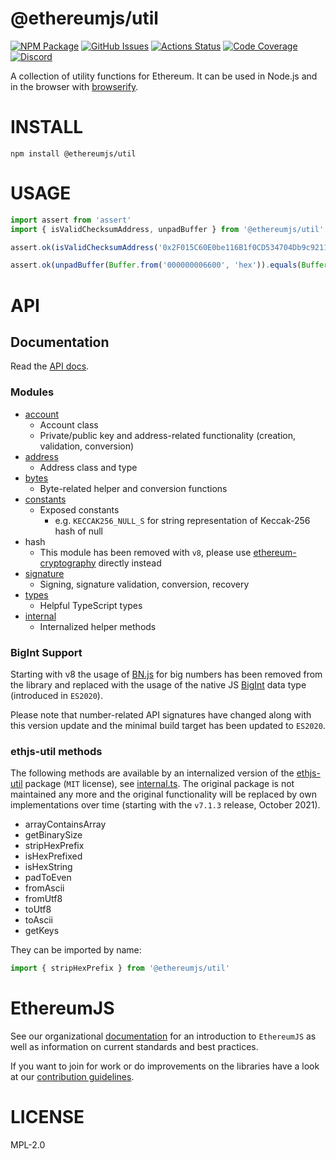 # @ethereumjs/util

[![NPM Package][util-npm-badge]][util-npm-link]
[![GitHub Issues][util-issues-badge]][util-issues-link]
[![Actions Status][util-actions-badge]][util-actions-link]
[![Code Coverage][util-coverage-badge]][util-coverage-link]
[![Discord][discord-badge]][discord-link]

A collection of utility functions for Ethereum. It can be used in Node.js and in the browser with [browserify](http://browserify.org/).

# INSTALL

`npm install @ethereumjs/util`

# USAGE

```js
import assert from 'assert'
import { isValidChecksumAddress, unpadBuffer } from '@ethereumjs/util'

assert.ok(isValidChecksumAddress('0x2F015C60E0be116B1f0CD534704Db9c92118FB6A'))

assert.ok(unpadBuffer(Buffer.from('000000006600', 'hex')).equals(Buffer.from('6600', 'hex')))

```

# API

## Documentation

Read the [API docs](docs/).

### Modules

- [account](src/account.ts)
  - Account class
  - Private/public key and address-related functionality (creation, validation, conversion)
- [address](src/address.ts)
  - Address class and type
- [bytes](src/bytes.ts)
  - Byte-related helper and conversion functions
- [constants](src/constants.ts)
  - Exposed constants
    - e.g. `KECCAK256_NULL_S` for string representation of Keccak-256 hash of null
- hash
  - This module has been removed with `v8`, please use [ethereum-cryptography](https://github.com/ethereum/js-ethereum-cryptography) directly instead
- [signature](src/signature.ts)
  - Signing, signature validation, conversion, recovery
- [types](src/types.ts)
  - Helpful TypeScript types
- [internal](src/internal.ts)
  - Internalized helper methods

### BigInt Support

Starting with v8 the usage of [BN.js](https://github.com/indutny/bn.js/) for big numbers has been removed from the library and replaced with the usage of the native JS [BigInt](https://developer.mozilla.org/en-US/docs/Web/JavaScript/Reference/Global_Objects/BigInt) data type (introduced in `ES2020`).

Please note that number-related API signatures have changed along with this version update and the minimal build target has been updated to `ES2020`.

### ethjs-util methods

The following methods are available by an internalized version of the [ethjs-util](https://github.com/ethjs/ethjs-util) package (`MIT` license), see [internal.ts](src/internal.ts). The original package is not maintained any more and the original functionality will be replaced by own implementations over time (starting with the `v7.1.3` release, October 2021).

- arrayContainsArray
- getBinarySize
- stripHexPrefix
- isHexPrefixed
- isHexString
- padToEven
- fromAscii
- fromUtf8
- toUtf8
- toAscii
- getKeys

They can be imported by name:

```js
import { stripHexPrefix } from '@ethereumjs/util'
```

# EthereumJS

See our organizational [documentation](https://ethereumjs.readthedocs.io) for an introduction to `EthereumJS` as well as information on current standards and best practices.

If you want to join for work or do improvements on the libraries have a look at our [contribution guidelines](https://ethereumjs.readthedocs.io/en/latest/contributing.html).

# LICENSE

MPL-2.0

[util-npm-badge]: https://img.shields.io/npm/v/@ethereumjs/util.svg
[util-npm-link]: https://www.npmjs.org/package/@ethereumjs/util
[util-issues-badge]: https://img.shields.io/github/issues/ethereumjs/ethereumjs-monorepo/package:%20util?label=issues
[util-issues-link]: https://github.com/ethereumjs/ethereumjs-monorepo/issues?q=is%3Aopen+is%3Aissue+label%3A"package%3A+util"
[util-actions-badge]: https://github.com/ethereumjs/ethereumjs-monorepo/workflows/Util/badge.svg
[util-actions-link]: https://github.com/ethereumjs/ethereumjs-monorepo/actions?query=workflow%3A%22Util%22
[util-coverage-badge]: https://codecov.io/gh/ethereumjs/ethereumjs-monorepo/branch/master/graph/badge.svg?flag=util
[util-coverage-link]: https://codecov.io/gh/ethereumjs/ethereumjs-monorepo/tree/master/packages/util
[discord-badge]: https://img.shields.io/static/v1?logo=discord&label=discord&message=Join&color=blue
[discord-link]: https://discord.gg/TNwARpR
